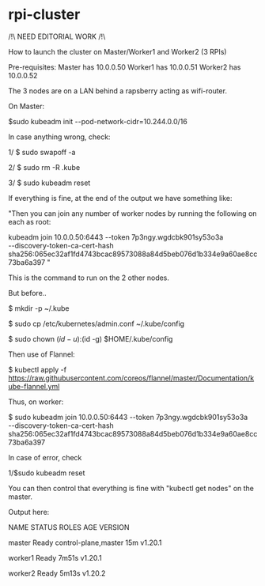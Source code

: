 # rpi-cluster

/!\ NEED EDITORIAL WORK /!\

How to launch the cluster on Master/Worker1 and Worker2 (3 RPIs)

Pre-requisites:
Master has 10.0.0.50
Worker1  has 10.0.0.51
Worker2 has 10.0.0.52

The 3 nodes are on a LAN behind a rapsberry acting as wifi-router.

On Master:

$sudo kubeadm init --pod-network-cidr=10.244.0.0/16

In case anything wrong, check:

1/ $ sudo swapoff -a

2/ $ sudo rm -R .kube

3/ $ sudo kubeadm reset

If everything is fine, at the end of the output we have something like:

"Then you can join any number of worker nodes by running the following on each as root:

kubeadm join 10.0.0.50:6443 --token 7p3ngy.wgdcbk901sy53o3a \
    --discovery-token-ca-cert-hash sha256:065ec32af1fd4743bcac89573088a84d5beb076d1b334e9a60ae8cc73ba6a397 "
    
 This is the command to run on the 2 other nodes.
 
 But before.. 
 
 $ mkdir -p ~/.kube
 
 $ sudo cp /etc/kubernetes/admin.conf ~/.kube/config
 
 $ sudo chown $(id -u):$(id -g) $HOME/.kube/config
 
 Then use of Flannel:
 
$ kubectl apply -f https://raw.githubusercontent.com/coreos/flannel/master/Documentation/kube-flannel.yml


 
 
 
 Thus, on worker:
 
$ sudo kubeadm join 10.0.0.50:6443 --token 7p3ngy.wgdcbk901sy53o3a \
    --discovery-token-ca-cert-hash sha256:065ec32af1fd4743bcac89573088a84d5beb076d1b334e9a60ae8cc73ba6a397 

In case of error, check

1/$sudo kubeadm reset

You can then control that everything is fine with "kubectl get nodes" on the master.

Output here:

NAME      STATUS   ROLES                  AGE     VERSION

master    Ready    control-plane,master   15m     v1.20.1

worker1   Ready    <none>                 7m51s   v1.20.1
    
worker2   Ready    <none>                 5m13s   v1.20.2


